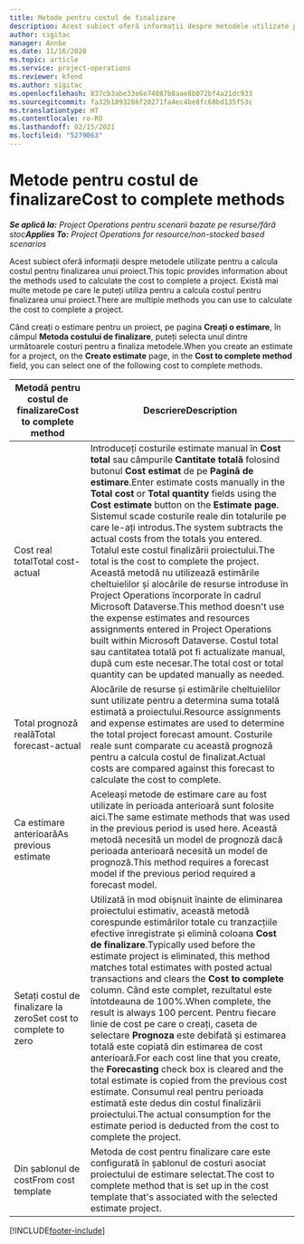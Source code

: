 ```yaml
---
title: Metode pentru costul de finalizare
description: Acest subiect oferă informații despre metodele utilizate pentru a calcula costul pentru finalizarea unui proiect.
author: sigitac
manager: Annbe
ms.date: 11/16/2020
ms.topic: article
ms.service: project-operations
ms.reviewer: kfend
ms.author: sigitac
ms.openlocfilehash: 837cb3abe33e6e74087b8aae8b072bf4a21dc933
ms.sourcegitcommit: fa32b1893286f20271fa4ec4be8fc68bd135f53c
ms.translationtype: HT
ms.contentlocale: ro-RO
ms.lasthandoff: 02/15/2021
ms.locfileid: "5279063"
---
```

# <a name="cost-to-complete-methods"></a><span data-ttu-id="49c79-103">Metode pentru costul de finalizare</span><span class="sxs-lookup"><span data-stu-id="49c79-103">Cost to complete methods</span></span>

<span data-ttu-id="49c79-104">_**Se aplică la:** Project Operations pentru scenarii bazate pe resurse/fără stoc_</span><span class="sxs-lookup"><span data-stu-id="49c79-104">_**Applies To:** Project Operations for resource/non-stocked based scenarios_</span></span>

<span data-ttu-id="49c79-105">Acest subiect oferă informații despre metodele utilizate pentru a calcula costul pentru finalizarea unui proiect.</span><span class="sxs-lookup"><span data-stu-id="49c79-105">This topic provides information about the methods used to calculate the cost to complete a project.</span></span> <span data-ttu-id="49c79-106">Există mai multe metode pe care le puteți utiliza pentru a calcula costul pentru finalizarea unui proiect.</span><span class="sxs-lookup"><span data-stu-id="49c79-106">There are multiple methods you can use to calculate the cost to complete a project.</span></span> 

<span data-ttu-id="49c79-107">Când creați o estimare pentru un proiect, pe pagina **Creați o estimare**, în câmpul **Metoda costului de finalizare**, puteți selecta unul dintre următoarele costuri pentru a finaliza metodele.</span><span class="sxs-lookup"><span data-stu-id="49c79-107">When you create an estimate for a project, on the **Create estimate** page, in the **Cost to complete method** field, you can select one of the following cost to complete methods.</span></span>

| <span data-ttu-id="49c79-108">Metodă pentru costul de finalizare</span><span class="sxs-lookup"><span data-stu-id="49c79-108">Cost to complete method</span></span>    | <span data-ttu-id="49c79-109">Descriere</span><span class="sxs-lookup"><span data-stu-id="49c79-109">Description</span></span>                                                                                                                                                                                                                                                                                                                                                                                                                                                                                        |
|------------------------------|----------------------------------------------------------------------------------------------------------------------------------------------------------------------------------------------------------------------------------------------------------------------------------------------------------------------------------------------------------------------------------------------------------------------------------------------------------------------------------------------------|
| <span data-ttu-id="49c79-110">Cost real total</span><span class="sxs-lookup"><span data-stu-id="49c79-110">Total cost-actual</span></span>            | <span data-ttu-id="49c79-111">Introduceți costurile estimate manual în **Cost total** sau câmpurile **Cantitate totală** folosind butonul **Cost estimat** de pe **Pagină de estimare**.</span><span class="sxs-lookup"><span data-stu-id="49c79-111">Enter estimate costs manually in the **Total cost** or **Total quantity** fields using the **Cost estimate** button on the **Estimate page**.</span></span> <span data-ttu-id="49c79-112">Sistemul scade costurile reale din totalurile pe care le-ați introdus.</span><span class="sxs-lookup"><span data-stu-id="49c79-112">The system subtracts the actual costs from the totals you entered.</span></span> <span data-ttu-id="49c79-113">Totalul este costul finalizării proiectului.</span><span class="sxs-lookup"><span data-stu-id="49c79-113">The total is the cost to complete the project.</span></span> <span data-ttu-id="49c79-114">Această metodă nu utilizează estimările cheltuielilor și alocările de resurse introduse în Project Operations încorporate în cadrul Microsoft Dataverse.</span><span class="sxs-lookup"><span data-stu-id="49c79-114">This method doesn't use the expense estimates and resources assignments entered in Project Operations built within Microsoft Dataverse.</span></span> <span data-ttu-id="49c79-115">Costul total sau cantitatea totală pot fi actualizate manual, după cum este necesar.</span><span class="sxs-lookup"><span data-stu-id="49c79-115">The total cost or total quantity can be updated manually as needed.</span></span>  |
| <span data-ttu-id="49c79-116">Total prognoză reală</span><span class="sxs-lookup"><span data-stu-id="49c79-116">Total forecast-actual</span></span>        | <span data-ttu-id="49c79-117">Alocările de resurse și estimările cheltuielilor sunt utilizate pentru a determina suma totală estimată a proiectului.</span><span class="sxs-lookup"><span data-stu-id="49c79-117">Resource assignments and expense estimates are used to determine the total project forecast amount.</span></span> <span data-ttu-id="49c79-118">Costurile reale sunt comparate cu această prognoză pentru a calcula costul de finalizat.</span><span class="sxs-lookup"><span data-stu-id="49c79-118">Actual costs are compared against this forecast to calculate the cost to complete.</span></span>                                                                                                                                                                                                                                                                          |
| <span data-ttu-id="49c79-119">Ca estimare anterioară</span><span class="sxs-lookup"><span data-stu-id="49c79-119">As previous estimate</span></span>         | <span data-ttu-id="49c79-120">Aceleași metode de estimare care au fost utilizate în perioada anterioară sunt folosite aici.</span><span class="sxs-lookup"><span data-stu-id="49c79-120">The same estimate methods that was used in the previous period is used here.</span></span> <span data-ttu-id="49c79-121">Această metodă necesită un model de prognoză dacă perioada anterioară necesită un model de prognoză.</span><span class="sxs-lookup"><span data-stu-id="49c79-121">This method requires a forecast model if the previous period required a forecast model.</span></span>                                                                                                                                                                                                                                                                                                                           |
| <span data-ttu-id="49c79-122">Setați costul de finalizare la zero</span><span class="sxs-lookup"><span data-stu-id="49c79-122">Set cost to complete to zero</span></span> | <span data-ttu-id="49c79-123">Utilizată în mod obișnuit înainte de eliminarea proiectului estimativ, această metodă corespunde estimărilor totale cu tranzacțiile efective înregistrate și elimină coloana **Cost de finalizare**.</span><span class="sxs-lookup"><span data-stu-id="49c79-123">Typically used before the estimate project is eliminated, this method matches total estimates with posted actual transactions and clears the **Cost to complete** column.</span></span> <span data-ttu-id="49c79-124">Când este complet, rezultatul este întotdeauna de 100%.</span><span class="sxs-lookup"><span data-stu-id="49c79-124">When complete, the result is always 100 percent.</span></span> <span data-ttu-id="49c79-125">Pentru fiecare linie de cost pe care o creați, caseta de selectare **Prognoza** este debifată și estimarea totală este copiată din estimarea de cost anterioară.</span><span class="sxs-lookup"><span data-stu-id="49c79-125">For each cost line that you create, the **Forecasting** check box is cleared and the total estimate is copied from the previous cost estimate.</span></span> <span data-ttu-id="49c79-126">Consumul real pentru perioada estimată este dedus din costul finalizării proiectului.</span><span class="sxs-lookup"><span data-stu-id="49c79-126">The actual consumption for the estimate period is deducted from the cost to complete the project.</span></span>              |
| <span data-ttu-id="49c79-127">Din șablonul de cost</span><span class="sxs-lookup"><span data-stu-id="49c79-127">From cost template</span></span>           | <span data-ttu-id="49c79-128">Metoda de cost pentru finalizare care este configurată în șablonul de costuri asociat proiectului de estimare selectat.</span><span class="sxs-lookup"><span data-stu-id="49c79-128">The cost to complete method that is set up in the cost template that's associated with the selected estimate project.</span></span>                                                                                                                                                                                                                                                                                                                                                                          |


[!INCLUDE[footer-include](../includes/footer-banner.md)]